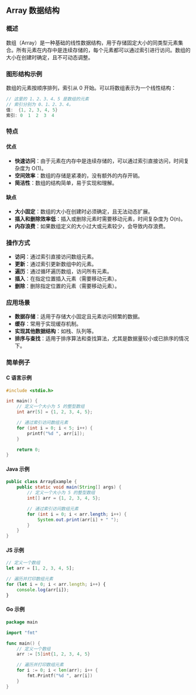## Array 数据结构

### 概述
数组（Array）是一种基础的线性数据结构，用于存储固定大小的同类型元素集合。所有元素在内存中是连续存储的，每个元素都可以通过索引进行访问。数组的大小在创建时确定，且不可动态调整。

### 图形结构示例
数组的元素按顺序排列，索引从 0 开始。可以将数组表示为一个线性结构：
```cpp
// 这里的 1、2、3、4、5 是数组的元素
// 索引分别为 0、1、2、3、4。
值:  {1, 2, 3, 4, 5}
索引: 0  1  2  3  4
```

### 特点

#### 优点
- **快速访问**：由于元素在内存中是连续存储的，可以通过索引直接访问，时间复杂度为 O(1)。
- **空间效率**：数组的存储是紧凑的，没有额外的内存开销。
- **简洁性**：数组的结构简单，易于实现和理解。

#### 缺点
- **大小固定**：数组的大小在创建时必须确定，且无法动态扩展。
- **插入和删除效率低**：插入或删除元素时需要移动元素，时间复杂度为 O(n)。
- **内存浪费**：如果数组定义的大小过大或元素较少，会导致内存浪费。

### 操作方式
- **访问**：通过索引直接访问数组元素。
- **更新**：通过索引更新数组中的元素。
- **遍历**：通过循环遍历数组，访问所有元素。
- **插入**：在指定位置插入元素（需要移动元素）。
- **删除**：删除指定位置的元素（需要移动元素）。

### 应用场景
- **数据存储**：适用于存储大小固定且元素访问频繁的数据。
- **缓存**：常用于实现缓存机制。
- **实现其他数据结构**：如栈、队列等。
- **排序与查找**：适用于排序算法和查找算法，尤其是数据量较小或已排序的情况下。

### 简单例子

#### C 语言示例
```c
#include <stdio.h>

int main() {
    // 定义一个大小为 5 的整型数组
    int arr[5] = {1, 2, 3, 4, 5};

    // 通过索引访问数组元素
    for (int i = 0; i < 5; i++) {
        printf("%d ", arr[i]);
    }

    return 0;
}
```

#### Java 示例
```java
public class ArrayExample {
    public static void main(String[] args) {
        // 定义一个大小为 5 的整型数组
        int[] arr = {1, 2, 3, 4, 5};

        // 通过索引访问数组元素
        for (int i = 0; i < arr.length; i++) {
            System.out.print(arr[i] + " ");
        }
    }
}
```

#### JS 示例
```js
// 定义一个数组
let arr = [1, 2, 3, 4, 5];

// 遍历并打印数组元素
for (let i = 0; i < arr.length; i++) {
    console.log(arr[i]);
}
```

#### Go 示例
```Go
package main

import "fmt"

func main() {
    // 定义一个数组
    arr := [5]int{1, 2, 3, 4, 5}

    // 遍历并打印数组元素
    for i := 0; i < len(arr); i++ {
        fmt.Printf("%d ", arr[i])
    }
}
```
